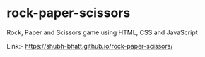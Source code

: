 # rock-paper-scissors
Rock, Paper and Scissors game using HTML, CSS and JavaScript

Link:- https://shubh-bhatt.github.io/rock-paper-scissors/
